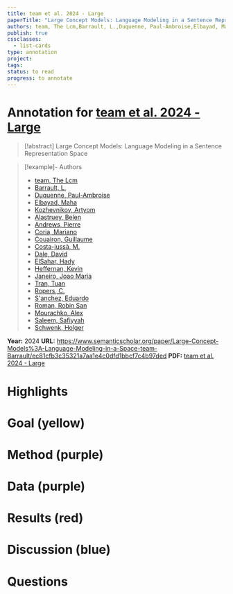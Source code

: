 ```yaml
---
title: team et al. 2024 - Large
paperTitle: "Large Concept Models: Language Modeling in a Sentence Representation Space"
authors: team, The Lcm,Barrault, L.,Duquenne, Paul-Ambroise,Elbayad, Maha,Kozhevnikov, Artyom,Alastruey, Belen,Andrews, Pierre,Coria, Mariano,Couairon, Guillaume,Costa-jussà, M.,Dale, David,ElSahar, Hady,Heffernan, Kevin,Janeiro, Joao Maria,Tran, Tuan,Ropers, C.,S'anchez, Eduardo,Roman, Robin San,Mourachko, Alex,Saleem, Safiyyah,Schwenk, Holger
publish: true
cssclasses:
  - list-cards
type: annotation
project:
tags:
status: to read
progress: to annotate
---
```

# Annotation for [team et al. 2024 - Large](Papers/References/team%20et%20al.%202024%20-%20Large)

> [!abstract] Large Concept Models: Language Modeling in a Sentence Representation Space

> [!example]- Authors
> - [team, The Lcm](team%2C%20The%20Lcm)
> - [Barrault, L.](Barrault%2C%20L.)
> - [Duquenne, Paul-Ambroise](Duquenne%2C%20Paul-Ambroise)
> - [Elbayad, Maha](Elbayad%2C%20Maha)
> - [Kozhevnikov, Artyom](Kozhevnikov%2C%20Artyom)
> - [Alastruey, Belen](Alastruey%2C%20Belen)
> - [Andrews, Pierre](Andrews%2C%20Pierre)
> - [Coria, Mariano](Coria%2C%20Mariano)
> - [Couairon, Guillaume](Couairon%2C%20Guillaume)
> - [Costa-jussà, M.](Costa-juss%C3%A0%2C%20M.)
> - [Dale, David](Dale%2C%20David)
> - [ElSahar, Hady](ElSahar%2C%20Hady)
> - [Heffernan, Kevin](Heffernan%2C%20Kevin)
> - [Janeiro, Joao Maria](Janeiro%2C%20Joao%20Maria)
> - [Tran, Tuan](Tran%2C%20Tuan)
> - [Ropers, C.](Ropers%2C%20C.)
> - [S'anchez, Eduardo](S'anchez%2C%20Eduardo)
> - [Roman, Robin San](Roman%2C%20Robin%20San)
> - [Mourachko, Alex](Mourachko%2C%20Alex)
> - [Saleem, Safiyyah](Saleem%2C%20Safiyyah)
> - [Schwenk, Holger](Schwenk%2C%20Holger)

**Year:** 2024
**URL:** https://www.semanticscholar.org/paper/Large-Concept-Models%3A-Language-Modeling-in-a-Space-team-Barrault/ec81cfb3c35321a7aa1e4c0dfd1bbcf7c4b97ded
**PDF:** [team et al. 2024 - Large](Papers/PDFs/team%20et%20al.%202024%20-%20Large%20Concept%20Models%20Language%20Modeling%20in%20a%20Sentence%20Representation%20Space.pdf)

# Highlights


# Goal (yellow)


# Method (purple)


# Data (purple)


# Results (red)


# Discussion (blue)


# Questions

